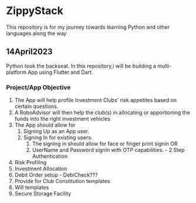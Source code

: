 # ZippyStack

This repository is for my journey towards learning Python and other languages along the way

## 14April2023

Python took the backseat. In this repository,i will be building a multi-platform App using Flutter and Dart.

### Project/App Objective

1. The App will help profile Investment Clubs' risk appetites based on certain questions.
2. A RoboAdvisor will then help the club(s) in allocating or apportioning the funds into the right investment vehicles
3. The App should allow for
   1. Signing Up as an App user.
   2. Signing In for existing users.
      1. The signing in should allow for face or finger print signin OR
      2. UserName and Password signIn with OTP capabilities. - 2 Step Authentication
4. Risk Profiling
5. Investment Allocation
6. Debit Order setup - DebiCheck???
7. Provide for Club Constitution templates
8. Will templates
9. Secure Storage Facility
